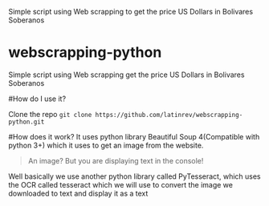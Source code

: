 Simple script using Web scrapping to get the price US Dollars in Bolivares Soberanos
# webscrapping-python
Simple script using Web scrapping get the price US Dollars in Bolivares Soberanos

#How do I use it?

Clone the repo 
```git clone https://github.com/latinrev/webscrapping-python.git```


#How does it work?
It uses python library Beautiful Soup 4(Compatible with python 3+) which it uses to get an image from the website.

> An image? But you are displaying text in the console!

Well basically we use another python library called PyTesseract, which uses the OCR called tesseract which we will use to convert the image we downloaded to text and display it as a text

